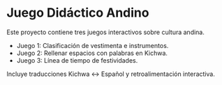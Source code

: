 # Juego Didáctico Andino

Este proyecto contiene tres juegos interactivos sobre cultura andina.

- Juego 1: Clasificación de vestimenta e instrumentos.
- Juego 2: Rellenar espacios con palabras en Kichwa.
- Juego 3: Línea de tiempo de festividades.

Incluye traducciones Kichwa ↔ Español y retroalimentación interactiva.